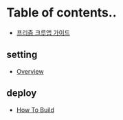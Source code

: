 # Table of contents..

* [프리즘 크루앱 가이드](README.md)

## setting
* [Overview](book/setting/overview.md)

## deploy
* [How To Build](book/deploy/how_to_build.md)